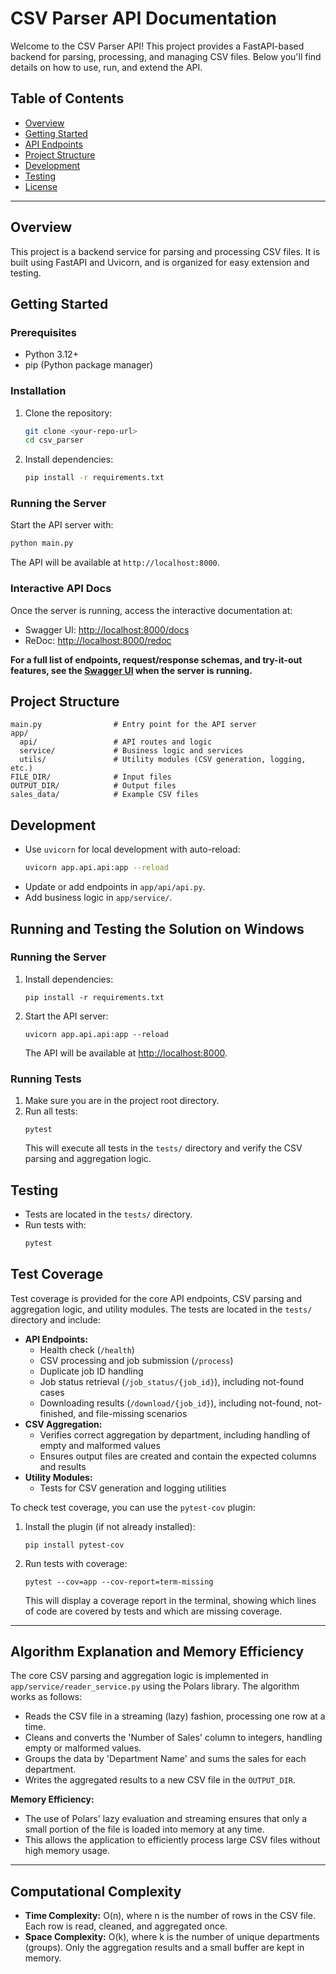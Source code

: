 # CSV Parser API Documentation

Welcome to the CSV Parser API! This project provides a FastAPI-based backend for parsing, processing, and managing CSV files. Below you'll find details on how to use, run, and extend the API.

## Table of Contents

- [Overview](#overview)
- [Getting Started](#getting-started)
- [API Endpoints](#api-endpoints)
- [Project Structure](#project-structure)
- [Development](#development)
- [Testing](#testing)
- [License](#license)

---

## Overview

This project is a backend service for parsing and processing CSV files. It is built using FastAPI and Uvicorn, and is organized for easy extension and testing.

## Getting Started

### Prerequisites

- Python 3.12+
- pip (Python package manager)

### Installation

1. Clone the repository:
   ```sh
   git clone <your-repo-url>
   cd csv_parser
   ```
2. Install dependencies:
   ```sh
   pip install -r requirements.txt
   ```

### Running the Server

Start the API server with:

```sh
python main.py
```

The API will be available at `http://localhost:8000`.

### Interactive API Docs

Once the server is running, access the interactive documentation at:

- Swagger UI: [http://localhost:8000/docs](http://localhost:8000/docs)
- ReDoc: [http://localhost:8000/redoc](http://localhost:8000/redoc)

**For a full list of endpoints, request/response schemas, and try-it-out features, see the [Swagger UI](http://localhost:8000/docs) when the server is running.**

## Project Structure

```
main.py                # Entry point for the API server
app/
  api/                 # API routes and logic
  service/             # Business logic and services
  utils/               # Utility modules (CSV generation, logging, etc.)
FILE_DIR/              # Input files
OUTPUT_DIR/            # Output files
sales_data/            # Example CSV files
```

## Development

- Use `uvicorn` for local development with auto-reload:
  ```sh
  uvicorn app.api.api:app --reload
  ```
- Update or add endpoints in `app/api/api.py`.
- Add business logic in `app/service/`.

## Running and Testing the Solution on Windows

### Running the Server

1. Install dependencies:
   ```pwsh
   pip install -r requirements.txt
   ```
2. Start the API server:
   ```pwsh
   uvicorn app.api.api:app --reload
   ```
   The API will be available at [http://localhost:8000](http://localhost:8000).

### Running Tests

1. Make sure you are in the project root directory.
2. Run all tests:
   ```pwsh
   pytest
   ```
   This will execute all tests in the `tests/` directory and verify the CSV parsing and aggregation logic.

## Testing

- Tests are located in the `tests/` directory.
- Run tests with:
  ```sh
  pytest
  ```

## Test Coverage

Test coverage is provided for the core API endpoints, CSV parsing and aggregation logic, and utility modules. The tests are located in the `tests/` directory and include:

- **API Endpoints:**
  - Health check (`/health`)
  - CSV processing and job submission (`/process`)
  - Duplicate job ID handling
  - Job status retrieval (`/job_status/{job_id}`), including not-found cases
  - Downloading results (`/download/{job_id}`), including not-found, not-finished, and file-missing scenarios
- **CSV Aggregation:**
  - Verifies correct aggregation by department, including handling of empty and malformed values
  - Ensures output files are created and contain the expected columns and results
- **Utility Modules:**
  - Tests for CSV generation and logging utilities

To check test coverage, you can use the `pytest-cov` plugin:

1. Install the plugin (if not already installed):
   ```pwsh
   pip install pytest-cov
   ```
2. Run tests with coverage:
   ```pwsh
   pytest --cov=app --cov-report=term-missing
   ```
   This will display a coverage report in the terminal, showing which lines of code are covered by tests and which are missing coverage.

---

## Algorithm Explanation and Memory Efficiency

The core CSV parsing and aggregation logic is implemented in `app/service/reader_service.py` using the Polars library. The algorithm works as follows:

- Reads the CSV file in a streaming (lazy) fashion, processing one row at a time.
- Cleans and converts the 'Number of Sales' column to integers, handling empty or malformed values.
- Groups the data by 'Department Name' and sums the sales for each department.
- Writes the aggregated results to a new CSV file in the `OUTPUT_DIR`.

**Memory Efficiency:**

- The use of Polars' lazy evaluation and streaming ensures that only a small portion of the file is loaded into memory at any time.
- This allows the application to efficiently process large CSV files without high memory usage.

---

## Computational Complexity

- **Time Complexity:** O(n), where n is the number of rows in the CSV file. Each row is read, cleaned, and aggregated once.
- **Space Complexity:** O(k), where k is the number of unique departments (groups). Only the aggregation results and a small buffer are kept in memory.
